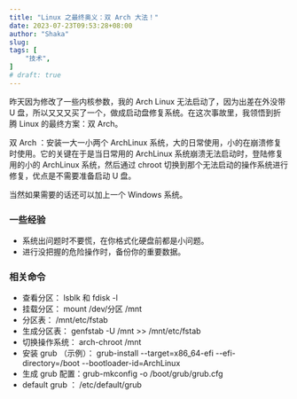 ```yaml
---
title: "Linux 之最终奥义：双 Arch 大法！"
date: 2023-07-23T09:53:28+08:00
author: "Shaka"
slug: 
tags: [
    "技术",
]
# draft: true
---
```


昨天因为修改了一些内核参数，我的 Arch Linux 无法启动了，因为出差在外没带 U 盘，所以又又又买了一个，做成启动盘修复系统。在这次事故里，我领悟到折腾 Linux 的最终方案：双 Arch。

双 Arch ：安装一大一小两个 ArchLinux 系统，大的日常使用，小的在崩溃修复时使用。它的关键在于是当日常用的 ArchLinux 系统崩溃无法启动时，登陆修复用的小的 ArchLinux 系统，然后通过 chroot 切换到那个无法启动的操作系统进行修复，优点是不需要准备启动 U 盘。

当然如果需要的话还可以加上一个 Windows 系统。

### 一些经验

- 系统出问题时不要慌，在你格式化硬盘前都是小问题。
- 进行没把握的危险操作时，备份你的重要数据。

### 相关命令

- 查看分区： lsblk 和 fdisk -l
- 挂载分区： mount /dev/分区 /mnt
- 分区表： /mnt/etc/fstab
- 生成分区表： genfstab -U /mnt >> /mnt/etc/fstab
- 切换操作系统： arch-chroot /mnt 
- 安装 grub （示例）： grub-install --target=x86_64-efi --efi-directory=/boot --bootloader-id=ArchLinux
- 生成 grub 配置：grub-mkconfig -o /boot/grub/grub.cfg
- default grub ： /etc/default/grub

